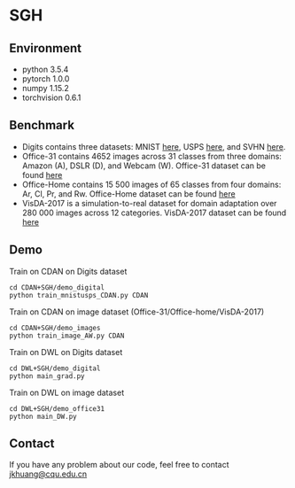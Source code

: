 # SGH
## Environment
* python   3.5.4  
* pytorch  1.0.0  
* numpy    1.15.2  
* torchvision  0.6.1  
## Benchmark
* Digits contains three datasets: MNIST [here](https://github.com/thuml/CDAN/tree/master/data), USPS [here](https://github.com/thuml/CDAN/tree/master/data), and SVHN [here](https://drive.google.com/file/d/1Y0wT_ElbDcnFxtu25MB74npURwwijEdT/view). 
* Office-31 contains 4652 images across 31 classes from three domains: Amazon (A), DSLR (D), and Webcam (W). Office-31 dataset can be found [here](https://faculty.cc.gatech.edu/~judy/domainadapt/)
* Office-Home contains 15 500 images of 65 classes from four domains: Ar, Cl, Pr, and Rw. Office-Home dataset can be found [here](https://www.hemanthdv.org/officeHomeDataset.html)
* VisDA-2017 is a simulation-to-real dataset for domain adaptation over 280 000 images across 12 categories. VisDA-2017 dataset can be found [here](https://github.com/VisionLearningGroup/taskcv-2017-public)
## Demo  
Train on CDAN on Digits dataset
```  
cd CDAN+SGH/demo_digital
python train_mnistusps_CDAN.py CDAN
```
Train on CDAN on image dataset (Office-31/Office-home/VisDA-2017)
```  
cd CDAN+SGH/demo_images
python train_image_AW.py CDAN
```
Train on DWL on Digits dataset
```  
cd DWL+SGH/demo_digital
python main_grad.py
```
Train on DWL on image dataset
```  
cd DWL+SGH/demo_office31
python main_DW.py
```
## Contact  
If you have any problem about our code, feel free to contact jkhuang@cqu.edu.cn
